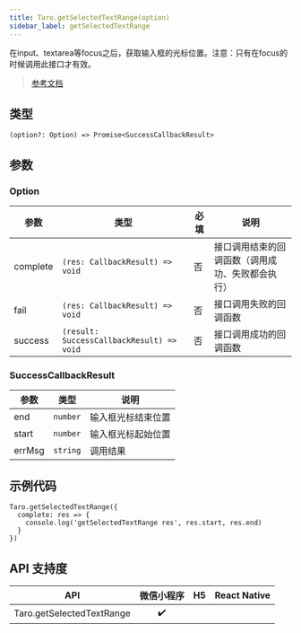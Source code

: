 ```yaml
---
title: Taro.getSelectedTextRange(option)
sidebar_label: getSelectedTextRange
---
```


在input、textarea等focus之后，获取输入框的光标位置。注意：只有在focus的时候调用此接口才有效。

> [参考文档](https://developers.weixin.qq.com/miniprogram/dev/api/ui/keyboard/wx.getSelectedTextRange.html)

## 类型

```tsx
(option?: Option) => Promise<SuccessCallbackResult>
```

## 参数

### Option

<table>
  <thead>
    <tr>
      <th>参数</th>
      <th>类型</th>
      <th style={{ textAlign: "center"}}>必填</th>
      <th>说明</th>
    </tr>
  </thead>
  <tbody>
    <tr>
      <td>complete</td>
      <td><code>(res: CallbackResult) =&gt; void</code></td>
      <td style={{ textAlign: "center"}}>否</td>
      <td>接口调用结束的回调函数（调用成功、失败都会执行）</td>
    </tr>
    <tr>
      <td>fail</td>
      <td><code>(res: CallbackResult) =&gt; void</code></td>
      <td style={{ textAlign: "center"}}>否</td>
      <td>接口调用失败的回调函数</td>
    </tr>
    <tr>
      <td>success</td>
      <td><code>(result: SuccessCallbackResult) =&gt; void</code></td>
      <td style={{ textAlign: "center"}}>否</td>
      <td>接口调用成功的回调函数</td>
    </tr>
  </tbody>
</table>

### SuccessCallbackResult

<table>
  <thead>
    <tr>
      <th>参数</th>
      <th>类型</th>
      <th>说明</th>
    </tr>
  </thead>
  <tbody>
    <tr>
      <td>end</td>
      <td><code>number</code></td>
      <td>输入框光标结束位置</td>
    </tr>
    <tr>
      <td>start</td>
      <td><code>number</code></td>
      <td>输入框光标起始位置</td>
    </tr>
    <tr>
      <td>errMsg</td>
      <td><code>string</code></td>
      <td>调用结果</td>
    </tr>
  </tbody>
</table>

## 示例代码

```tsx
Taro.getSelectedTextRange({
  complete: res => {
    console.log('getSelectedTextRange res', res.start, res.end)
  }
})
```

## API 支持度

|            API            | 微信小程序 | H5 | React Native |
|:-------------------------:|:-----:|:--:|:------------:|
| Taro.getSelectedTextRange |  ✔️   |    |              |
